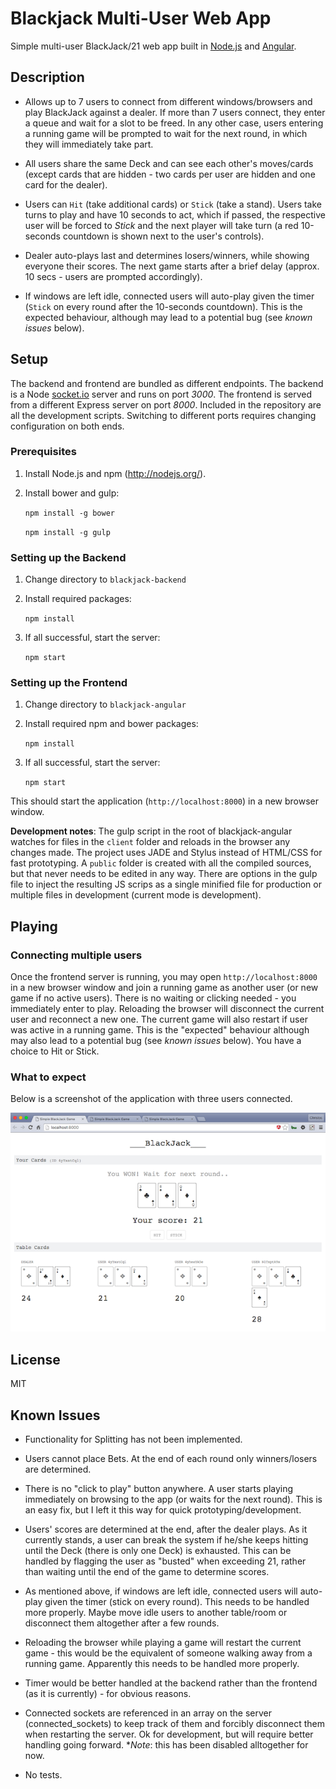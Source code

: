 # Blackjack Multi-User Web App

Simple multi-user BlackJack/21 web app built in [Node.js](https://nodejs.org) and [Angular](https://angularjs.org/).

## Description 

* Allows up to 7 users to connect from different windows/browsers and play BlackJack against a dealer. If more than 7 users connect, they enter a queue and wait for a slot to be freed. In any other case, users entering a running game will be prompted to wait for the next round, in which they will immediately take part.

* All users share the same Deck and can see each other's moves/cards (except cards that are hidden - two cards per user are hidden and one card for the dealer). 

* Users can `Hit` (take additional cards) or `Stick` (take a stand). Users take turns to play and have 10 seconds to act, which if passed, the respective user will be forced to *Stick* and the next player will take turn (a red 10-seconds countdown is shown next to the user's controls). 

* Dealer auto-plays last and determines losers/winners, while showing everyone their scores. The next game starts after a brief delay (approx. 10 secs - users are prompted accordingly).

* If windows are left idle, connected users will auto-play given the timer (`Stick` on every round after the 10-seconds countdown). This is the expected behaviour, although may lead to a potential bug (see *known issues* below).

## Setup

The backend and frontend are bundled as different endpoints. The backend is a Node [socket.io](http://socket.io/) server and runs on port *3000*. The frontend is served from a different Express server on port *8000*. Included in the repository are all the development scripts. Switching to different ports requires changing configuration on both ends.

### Prerequisites

1. Install Node.js and npm (http://nodejs.org/).
2. Install bower and gulp:
	
	`npm install -g bower`

	`npm install -g gulp`

### Setting up the Backend

1. Change directory to `blackjack-backend`
2. Install required packages:

	`npm install`

3. If all successful, start the server:

	`npm start`

### Setting up the Frontend

1. Change directory to `blackjack-angular`
2. Install required npm and bower packages:

	`npm install`

3. If all successful, start the server:

	`npm start`

This should start the application (`http://localhost:8000`) in a new browser window. 

**Development notes**: The gulp script in the root of blackjack-angular watches for files in the `client` folder and reloads in the browser any changes made. The project uses JADE and Stylus instead of HTML/CSS for fast prototyping. A `public` folder is created with all the compiled sources, but that never needs to be edited in any way. There are options in the gulp file to inject the resulting JS scrips as a single minified file for production or multiple files in development (current mode is development).

## Playing

### Connecting multiple users

Once the frontend server is running, you may open `http://localhost:8000` in a new browser window and join a running game as another user (or new game if no active users). There is no waiting or clicking needed - you immediately enter to play. Reloading the browser will disconnect the current user and reconnect a new one. The current game will also restart if user was active in a running game. This is the "expected" behaviour although may also lead to a potential bug (see *known issues* below). You have a choice to Hit or Stick. 

### What to expect

Below is a screenshot of the application with three users connected.

![game screenshot](./game-screenshot.png)

## License

MIT

## Known Issues

- Functionality for Splitting has not been implemented.

- Users cannot place Bets. At the end of each round only winners/losers are determined.

- There is no "click to play" button anywhere. A user starts playing immediately on browsing to the app (or waits for the next round). This is an easy fix, but I left it this way for quick prototyping/development.

- Users' scores are determined at the end, after the dealer plays. As it currently stands, a user can break the system if he/she keeps hitting until the Deck (there is only one Deck) is exhausted. This can be handled by flagging the user as "busted" when exceeding 21, rather than waiting until the end of the game to determine scores.

- As mentioned above, if windows are left idle, connected users will auto-play given the timer (stick on every round). This needs to be handled more properly. Maybe move idle users to another table/room or disconnect them altogether after a few rounds.

- Reloading the browser while playing a game will restart the current game - this would be the equivalent of someone walking away from a running game. Apparently this needs to be handled more properly.

- Timer would be better handled at the backend rather than the frontend (as it is currently) - for obvious reasons.

- Connected sockets are referenced in an array on the server (connected_sockets) to keep track of them and forcibly disconnect them when restarting the server. Ok for development, but will require better handling going forward. **Note*: this has been disabled alltogether for now.

- No tests.

